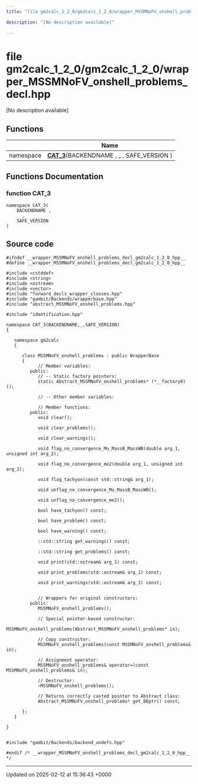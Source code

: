 ```yaml
---
title: "file gm2calc_1_2_0/gm2calc_1_2_0/wrapper_MSSMNoFV_onshell_problems_decl.hpp"

description: "[No description available]"

---
```


# file gm2calc_1_2_0/gm2calc_1_2_0/wrapper_MSSMNoFV_onshell_problems_decl.hpp

[No description available]

## Functions

|                | Name           |
| -------------- | -------------- |
| namespace | **[CAT_3](/documentation/code/files/gm2calc__1__2__0_2wrapper__mssmnofv__onshell__problems__decl_8hpp/#function-cat-3)**(BACKENDNAME , _ , SAFE_VERSION ) |


## Functions Documentation

### function CAT_3

```
namespace CAT_3(
    BACKENDNAME ,
    _ ,
    SAFE_VERSION 
)
```




## Source code

```
#ifndef __wrapper_MSSMNoFV_onshell_problems_decl_gm2calc_1_2_0_hpp__
#define __wrapper_MSSMNoFV_onshell_problems_decl_gm2calc_1_2_0_hpp__

#include <cstddef>
#include <string>
#include <ostream>
#include <vector>
#include "forward_decls_wrapper_classes.hpp"
#include "gambit/Backends/wrapperbase.hpp"
#include "abstract_MSSMNoFV_onshell_problems.hpp"

#include "identification.hpp"

namespace CAT_3(BACKENDNAME,_,SAFE_VERSION)
{
   
   namespace gm2calc
   {
      
      class MSSMNoFV_onshell_problems : public WrapperBase
      {
            // Member variables: 
         public:
            // -- Static factory pointers: 
            static Abstract_MSSMNoFV_onshell_problems* (*__factory0)();
      
            // -- Other member variables: 
      
            // Member functions: 
         public:
            void clear();
      
            void clear_problems();
      
            void clear_warnings();
      
            void flag_no_convergence_Mu_MassB_MassWB(double arg_1, unsigned int arg_2);
      
            void flag_no_convergence_me2(double arg_1, unsigned int arg_2);
      
            void flag_tachyon(const std::string& arg_1);
      
            void unflag_no_convergence_Mu_MassB_MassWB();
      
            void unflag_no_convergence_me2();
      
            bool have_tachyon() const;
      
            bool have_problem() const;
      
            bool have_warning() const;
      
            ::std::string get_warnings() const;
      
            ::std::string get_problems() const;
      
            void print(std::ostream& arg_1) const;
      
            void print_problems(std::ostream& arg_1) const;
      
            void print_warnings(std::ostream& arg_1) const;
      
      
            // Wrappers for original constructors: 
         public:
            MSSMNoFV_onshell_problems();
      
            // Special pointer-based constructor: 
            MSSMNoFV_onshell_problems(Abstract_MSSMNoFV_onshell_problems* in);
      
            // Copy constructor: 
            MSSMNoFV_onshell_problems(const MSSMNoFV_onshell_problems& in);
      
            // Assignment operator: 
            MSSMNoFV_onshell_problems& operator=(const MSSMNoFV_onshell_problems& in);
      
            // Destructor: 
            ~MSSMNoFV_onshell_problems();
      
            // Returns correctly casted pointer to Abstract class: 
            Abstract_MSSMNoFV_onshell_problems* get_BEptr() const;
      
      };
   }
   
}


#include "gambit/Backends/backend_undefs.hpp"

#endif /* __wrapper_MSSMNoFV_onshell_problems_decl_gm2calc_1_2_0_hpp__ */
```


-------------------------------

Updated on 2025-02-12 at 15:36:43 +0000
